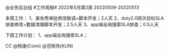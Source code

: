 @业务后台组 #工作周报#
2022年5月第2周 20220509-20220513

本周工作：
1、美妆秀审批修改联调+脚本开发；2人天
2、duty2.0班次目标SLA排查修改+数据清理脚本开发；2.5人天
3、app端全局搜索SLA排查；0.5人天

下周工作计划：
1、app端全局搜索SLA；

CC @杨康(Conn) @范晓伟(KUN)
